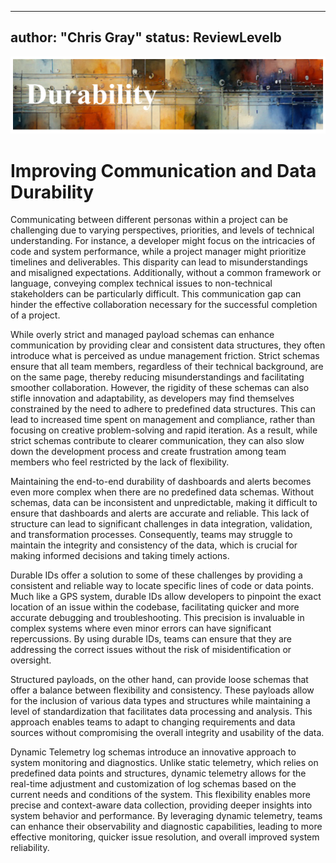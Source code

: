 
---
author: "Chris Gray"
status: ReviewLevelb
---

![image](../orig_media/Durability.banner.png)

# Improving Communication and Data Durability


Communicating between different personas within a project can be
challenging due to varying perspectives, priorities, and levels of
technical understanding. For instance, a developer might focus on the
intricacies of code and system performance, while a project manager
might prioritize timelines and deliverables. This disparity can lead to
misunderstandings and misaligned expectations. Additionally, without a
common framework or language, conveying complex technical issues to
non-technical stakeholders can be particularly difficult. This
communication gap can hinder the effective collaboration necessary for
the successful completion of a project.

While overly strict and managed payload schemas can enhance
communication by providing clear and consistent data structures, they
often introduce what is perceived as undue management friction. Strict
schemas ensure that all team members, regardless of their technical
background, are on the same page, thereby reducing misunderstandings and
facilitating smoother collaboration. However, the rigidity of these
schemas can also stifle innovation and adaptability, as developers may
find themselves constrained by the need to adhere to predefined data
structures. This can lead to increased time spent on management and
compliance, rather than focusing on creative problem-solving and rapid
iteration. As a result, while strict schemas contribute to clearer
communication, they can also slow down the development process and
create frustration among team members who feel restricted by the lack of
flexibility.

Maintaining the end-to-end durability of dashboards and alerts becomes
even more complex when there are no predefined data schemas. Without
schemas, data can be inconsistent and unpredictable, making it difficult
to ensure that dashboards and alerts are accurate and reliable. This
lack of structure can lead to significant challenges in data
integration, validation, and transformation processes. Consequently,
teams may struggle to maintain the integrity and consistency of the
data, which is crucial for making informed decisions and taking timely
actions.

Durable IDs offer a solution to some of these challenges by providing a
consistent and reliable way to locate specific lines of code or data
points. Much like a GPS system, durable IDs allow developers to pinpoint
the exact location of an issue within the codebase, facilitating quicker
and more accurate debugging and troubleshooting. This precision is
invaluable in complex systems where even minor errors can have
significant repercussions. By using durable IDs, teams can ensure that
they are addressing the correct issues without the risk of
misidentification or oversight.

Structured payloads, on the other hand, can provide loose schemas that
offer a balance between flexibility and consistency. These payloads
allow for the inclusion of various data types and structures while
maintaining a level of standardization that facilitates data processing
and analysis. This approach enables teams to adapt to changing
requirements and data sources without compromising the overall integrity
and usability of the data.

Dynamic Telemetry log schemas introduce an innovative approach to system
monitoring and diagnostics. Unlike static telemetry, which relies on
predefined data points and structures, dynamic telemetry allows for the
real-time adjustment and customization of log schemas based on the
current needs and conditions of the system. This flexibility enables
more precise and context-aware data collection, providing deeper
insights into system behavior and performance. By leveraging dynamic
telemetry, teams can enhance their observability and diagnostic
capabilities, leading to more effective monitoring, quicker issue
resolution, and overall improved system reliability.
